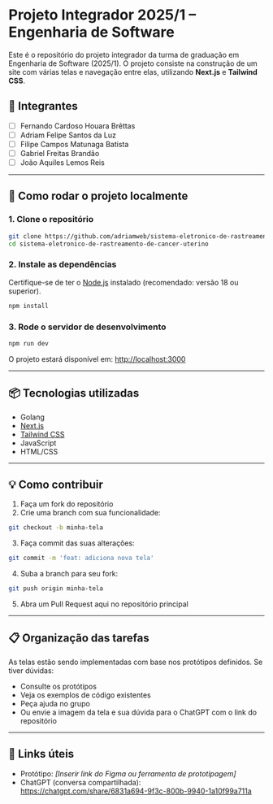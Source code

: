 # Projeto Integrador 2025/1 – Engenharia de Software

Este é o repositório do projeto integrador da turma de graduação em Engenharia de Software (2025/1). O projeto consiste na construção de um site com várias telas e navegação entre elas, utilizando **Next.js** e **Tailwind CSS**.

## 👥 Integrantes

* [ ] Fernando Cardoso Houara Brêttas
* [ ] Adriam Felipe Santos da Luz
* [ ] Filipe Campos Matunaga Batista
* [ ] Gabriel Freitas Brandão
* [ ] João Aquiles Lemos Reis

---

## 🚀 Como rodar o projeto localmente

### 1. Clone o repositório

```bash
git clone https://github.com/adriamweb/sistema-eletronico-de-rastreamento-de-cancer-uterino.git
cd sistema-eletronico-de-rastreamento-de-cancer-uterino
```

### 2. Instale as dependências

Certifique-se de ter o [Node.js](https://nodejs.org/) instalado (recomendado: versão 18 ou superior).

```bash
npm install
```

### 3. Rode o servidor de desenvolvimento

```bash
npm run dev
```

O projeto estará disponível em: [http://localhost:3000](http://localhost:3000)

---

## 📦 Tecnologias utilizadas

* Golang
* [Next.js](https://nextjs.org/)
* [Tailwind CSS](https://tailwindcss.com/)
* JavaScript
* HTML/CSS

---

## 💡 Como contribuir

1. Faça um fork do repositório
2. Crie uma branch com sua funcionalidade:

```bash
git checkout -b minha-tela
```

3. Faça commit das suas alterações:

```bash
git commit -m 'feat: adiciona nova tela'
```

4. Suba a branch para seu fork:

```bash
git push origin minha-tela
```

5. Abra um Pull Request aqui no repositório principal

---

## 📋 Organização das tarefas

As telas estão sendo implementadas com base nos protótipos definidos.
Se tiver dúvidas:

* Consulte os protótipos
* Veja os exemplos de código existentes
* Peça ajuda no grupo
* Ou envie a imagem da tela e sua dúvida para o ChatGPT com o link do repositório

---

## 📎 Links úteis

* Protótipo: *\[Inserir link do Figma ou ferramenta de prototipagem]*
* ChatGPT (conversa compartilhada): https://chatgpt.com/share/6831a694-9f3c-800b-9940-1a10f99a711a
